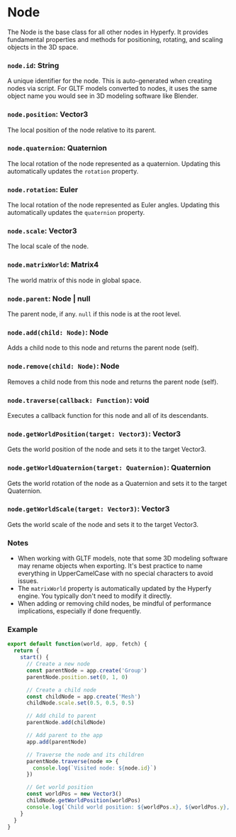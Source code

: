 # Node

The Node is the base class for all other nodes in Hyperfy. It provides fundamental properties and methods for positioning, rotating, and scaling objects in the 3D space.

### `node.id`: String

A unique identifier for the node. This is auto-generated when creating nodes via script. For GLTF models converted to nodes, it uses the same object name you would see in 3D modeling software like Blender.

### `node.position`: Vector3

The local position of the node relative to its parent.

### `node.quaternion`: Quaternion

The local rotation of the node represented as a quaternion. Updating this automatically updates the `rotation` property.

### `node.rotation`: Euler

The local rotation of the node represented as Euler angles. Updating this automatically updates the `quaternion` property.

### `node.scale`: Vector3

The local scale of the node.

### `node.matrixWorld`: Matrix4

The world matrix of this node in global space.

### `node.parent`: Node | null

The parent node, if any. `null` if this node is at the root level.

### `node.add(child: Node)`: Node

Adds a child node to this node and returns the parent node (self).

### `node.remove(child: Node)`: Node

Removes a child node from this node and returns the parent node (self).

### `node.traverse(callback: Function)`: void

Executes a callback function for this node and all of its descendants.

### `node.getWorldPosition(target: Vector3)`: Vector3

Gets the world position of the node and sets it to the target Vector3.

### `node.getWorldQuaternion(target: Quaternion)`: Quaternion

Gets the world rotation of the node as a Quaternion and sets it to the target Quaternion.

### `node.getWorldScale(target: Vector3)`: Vector3

Gets the world scale of the node and sets it to the target Vector3.

### Notes

- When working with GLTF models, note that some 3D modeling software may rename objects when exporting. It's best practice to name everything in UpperCamelCase with no special characters to avoid issues.
- The `matrixWorld` property is automatically updated by the Hyperfy engine. You typically don't need to modify it directly.
- When adding or removing child nodes, be mindful of performance implications, especially if done frequently.

### Example

```javascript
export default function(world, app, fetch) {
  return {
    start() {
      // Create a new node
      const parentNode = app.create('Group')
      parentNode.position.set(0, 1, 0)

      // Create a child node
      const childNode = app.create('Mesh')
      childNode.scale.set(0.5, 0.5, 0.5)

      // Add child to parent
      parentNode.add(childNode)

      // Add parent to the app
      app.add(parentNode)

      // Traverse the node and its children
      parentNode.traverse(node => {
        console.log(`Visited node: ${node.id}`)
      })

      // Get world position
      const worldPos = new Vector3()
      childNode.getWorldPosition(worldPos)
      console.log(`Child world position: ${worldPos.x}, ${worldPos.y}, ${worldPos.z}`)
    }
  }
}
